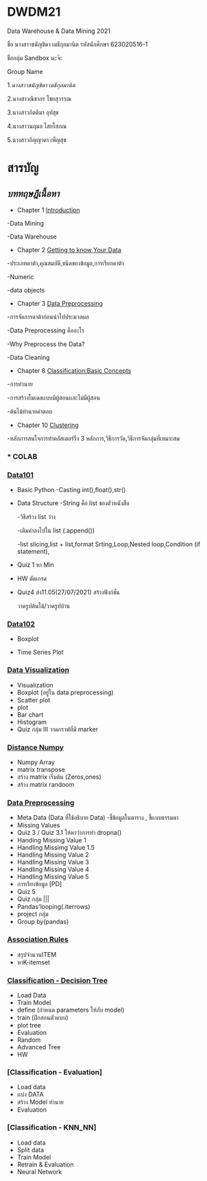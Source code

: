 # DWDM21
Data Warehouse &amp; Data Mining 2021

ชื่อ นางสาวชนัญชิดา เมธีกุลมานิต
รหัสนักศึกษา 623020516-1 

ชื่อกลุ่ม Sandbox นะจ๊ะ 

Group Name

1.*_*นางสาวชนัญชิดา เมธีกุลมานิต*_*

2.นางสาวณิชากร ไชยสุวรรณ

3.นางสาวกิตติมา อุปสุข

4.นางสาวนฤมล ไสยโสภณ

5.นางสาวภิญญาดา เพ็ญสุข

# สารบัญ
## *บททฤษฎีเนื้อหา*

* Chapter 1 [Introduction](https://github.com/Chanunchida-May/DWDM21/blob/main/%E0%B8%AA%E0%B8%A3%E0%B8%B8%E0%B8%9B%E0%B8%9A%E0%B8%97%E0%B8%97%E0%B8%B5%E0%B9%88%201.pdf)

 -Data Mining

 -Data Warehouse

* Chapter 2 [Getting to know Your Data](https://github.com/Chanunchida-May/DWDM21/blob/main/%E0%B8%AA%E0%B8%A3%E0%B8%B8%E0%B8%9B%E0%B8%9A%E0%B8%97%E0%B8%97%E0%B8%B5%E0%B9%882.1.pdf)

 -ประเภทดาต้า,คุณสมบัติ,ชนิดของข้อมูล,การเรียกดาต้า
 
 -Numeric
 
 -data objects
 
 * Chapter 3 [Data Preprocessing](https://github.com/Chanunchida-May/DWDM21/blob/main/Chapter%203%20DMDW.pdf)
 
 -การจัดการดาต้าก่อนนำไปประมวลผล
 
 -Data Preprocessing คืออะไร
 
 -Why Preprocess the Data? 
 
 -Data Cleaning
 
 * Chapter 8  [Classification:Basic Concepts](https://github.com/Chanunchida-May/DWDM21/blob/main/Chapter%208%20(1)%E0%B8%AA%E0%B8%A3%E0%B8%B8%E0%B8%9B.pdf)
 
 -การทำนาย
 
 -การสร้างโมเดลเเบบมีผู้สอนเเละไม่มีผู้สอน
 
 -ต้นไม้ทำนายคำตอบ
 
 * Chapter 10 [Clustering](https://github.com/Chanunchida-May/DWDM21/blob/main/%E0%B8%AA%E0%B8%A3%E0%B8%B8%E0%B8%9Bclustering.pdf)
 
 -หลักการสนใจการทำคลัสเตอร์ริ่ง 3 หลักการ,วิธีการวัด,วิธีการจัดกลุ่มที่เหมาะสม
 
 ### * COLAB 
 
 ### [Data101](https://github.com/Chanunchida-May/DWDM21/blob/main/Data101(Chapter2).ipynb)
 
 * Basic Python
     -Casting int(),float(),str()
     
 * Data Structure
      -String คือ list ของตัวหนังสือ
      
      -วิธีสร้าง list ว่าง
      
      -เติมค่าลงไปใน list (.append())
      
      -list slicing,list + list,format Srting,Loop,Nested loop,Condition (if statement),
  * Quiz 1 หา Min
  * HW ตัดเกรด
  * Quiz4 ส่ง11.05(27/07/2021)
      สร้างฟังก์ชั่น
      
      วาดรูปต้นไม้/วาดรูปบ้าน
      
  ### [Data102](https://github.com/Chanunchida-May/DWDM21/blob/main/Data102(Chapter2).ipynb)
      
  * Boxplot
      
  * Time Series Plot
  
  ### [Data Visualization](https://github.com/Chanunchida-May/DWDM21/blob/main/Data_Visualization.ipynb)
  
* Visualization
* Boxplot (อยู่ใน data preprocessing)
* Scatter plot
* plot
* Bar chart
* Histogram
* Quiz กลุ่ม III วาดกราฟที่มี marker 

 ### [Distance Numpy](https://github.com/Chanunchida-May/DWDM21/blob/main/Distance_Numpy.ipynb)
 
 * Numpy Array
 * matrix transpose
 * สร้าง matrix เริ่มต้น (Zeros,ones)
 * สร้าง matrix randoom
 
 ### [Data Preprocessing](https://github.com/Chanunchida-May/DWDM21/blob/main/Data_Preprocessing_(chapter3).ipynb)
 
 * Meta Data (Data ที่ใช้อธิบาย Data)
-ชี้ข้อมูลในตาราง , ชี้เเบบธรรมดา 
* Missing Values
* Quiz 3 /  Quiz 3.1 ให้หาว่าการทำ dropna() 
* Handing Missing Value 1
* Handling Missimg Value 1.5 
* Handling Missing Value 2 
* Handling Missing Value 3
* Handling Missing Value 4 
* Handling Missing Value 5 
* การเรียงข้อมูล [PD]
* Quiz 5
* Quiz กลุ่ม ||| 
* Pandas'looping(.iterrows)
* project กลุ่ม
* Group by(pandas)

### [Association Rules](https://github.com/Chanunchida-May/DWDM21/blob/main/Chapter6_Association_Rules.ipynb)

* สรุปจำนวนITEM
* หาK-itemset

### [Classification - Decision Tree](https://github.com/Chanunchida-May/DWDM21/blob/main/Chapter7_Classification_(Decision_Tree).ipynb)

* Load Data
* Train Model
* define (กำหนด parameters ให้กับ model)
* train (ฝึกสอนตัวแบบ)
* plot tree
* Evaluation
* Random
* Advanced Tree
* HW

### [Classification - Evaluation]

* Load data
* เเบ่ง DATA 
* สร้าง Model ทำนาย
* Evaluation

### [Classification - KNN_NN]

* Load data
* Split data
* Train Model
* Retrain & Evaluation
* Neural Network


